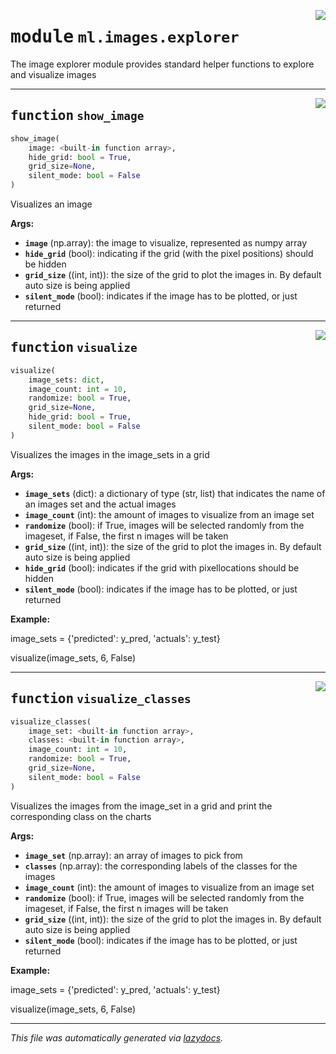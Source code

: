 <!-- markdownlint-disable -->

<a href="../../../arcus/ml/images/explorer.py#L0"><img align="right"  src="https://img.shields.io/badge/-source-cccccc?style=flat-square" /></a>

# <kbd>module</kbd> `ml.images.explorer`
The image explorer module provides standard helper functions to explore and visualize images 


---

<a href="../../../arcus/ml/images/explorer.py#L14"><img align="right"  src="https://img.shields.io/badge/-source-cccccc?style=flat-square" /></a>

## <kbd>function</kbd> `show_image`

```python
show_image(
    image: <built-in function array>,
    hide_grid: bool = True,
    grid_size=None,
    silent_mode: bool = False
)
```

Visualizes an image 

**Args:**
 
 - <b>`image`</b> (np.array):  the image to visualize, represented as numpy array 
 - <b>`hide_grid`</b> (bool):  indicating if the grid (with the pixel positions) should be hidden 
 - <b>`grid_size`</b> ((int, int)):  the size of the grid to plot the images in.  By default auto size is being applied 
 - <b>`silent_mode`</b> (bool):  indicates if the image has to be plotted, or just returned 


---

<a href="../../../arcus/ml/images/explorer.py#L40"><img align="right"  src="https://img.shields.io/badge/-source-cccccc?style=flat-square" /></a>

## <kbd>function</kbd> `visualize`

```python
visualize(
    image_sets: dict,
    image_count: int = 10,
    randomize: bool = True,
    grid_size=None,
    hide_grid: bool = True,
    silent_mode: bool = False
)
```

Visualizes the images in the image_sets in a grid 

**Args:**
 
 - <b>`image_sets`</b> (dict):  a dictionary of type (str, list) that indicates the name of an images set and the actual images 
 - <b>`image_count`</b> (int):  the amount of images to visualize from an image set 
 - <b>`randomize`</b> (bool):  if True, images will be selected randomly from the imageset, if False, the first n images will be taken 
 - <b>`grid_size`</b> ((int, int)):  the size of the grid to plot the images in.  By default auto size is being applied 
 - <b>`hide_grid`</b> (bool):  indicates if the grid with pixellocations should be hidden 
 - <b>`silent_mode`</b> (bool):  indicates if the image has to be plotted, or just returned 



**Example:**
 

image_sets = {'predicted': y_pred, 'actuals': y_test} 

visualize(image_sets, 6, False) 


---

<a href="../../../arcus/ml/images/explorer.py#L93"><img align="right"  src="https://img.shields.io/badge/-source-cccccc?style=flat-square" /></a>

## <kbd>function</kbd> `visualize_classes`

```python
visualize_classes(
    image_set: <built-in function array>,
    classes: <built-in function array>,
    image_count: int = 10,
    randomize: bool = True,
    grid_size=None,
    silent_mode: bool = False
)
```

Visualizes the images from the image_set in a grid and print the corresponding class on the charts 



**Args:**
 
 - <b>`image_set`</b> (np.array):  an array of images to pick from 
 - <b>`classes`</b> (np.array):  the corresponding labels of the classes for the images 
 - <b>`image_count`</b> (int):  the amount of images to visualize from an image set 
 - <b>`randomize`</b> (bool):  if True, images will be selected randomly from the imageset, if False, the first n images will be taken 
 - <b>`grid_size`</b> ((int, int)):  the size of the grid to plot the images in.  By default auto size is being applied 
 - <b>`silent_mode`</b> (bool):  indicates if the image has to be plotted, or just returned 



**Example:**
 

image_sets = {'predicted': y_pred, 'actuals': y_test} 

visualize(image_sets, 6, False) 




---

_This file was automatically generated via [lazydocs](https://github.com/ml-tooling/lazydocs)._
